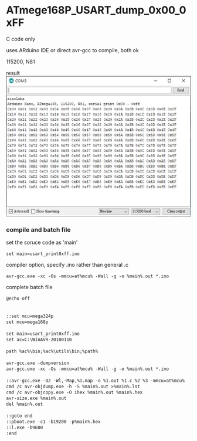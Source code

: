 # ATmege168P_USART_dump_0x00_0xFF

C code only

uses ARduino IDE or direct avr-gcc to compile, both ok

115200, N81

result  
![usart_print0xff_result.JPG](usart_print0xff_result.JPG)


### compile and batch file
set the soruce code as 'main'
```
set main=usart_print0xff.ino
```

compiler option, specify .ino rather than general .c
```
avr-gcc.exe -xc -Os -mmcu=at%mcu% -Wall -g -o %main%.out *.ino
```



complete batch file

```
@echo off


::set mcu=mega324p
set mcu=mega168p

set main=usart_print0xff.ino
set ac=C:\WinAVR-20100110

path %ac%\bin;%ac%\utils\bin;%path%

avr-gcc.exe -dumpversion
avr-gcc.exe -xc -Os -mmcu=at%mcu% -Wall -g -o %main%.out *.ino

::avr-gcc.exe -O2 -Wl,-Map,%1.map -o %1.out %1.c %2 %3 -mmcu=at%mcu%
cmd /c avr-objdump.exe -h -S %main%.out >%main%.lst
cmd /c avr-objcopy.exe -O ihex %main%.out %main%.hex
avr-size.exe %main%.out
del %main%.out

::goto end
::pboot.exe -c1 -b19200 -p%main%.hex
::l.exe -b9600
:end

```
